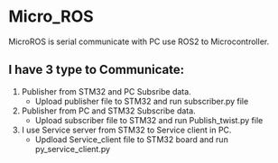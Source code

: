 # Micro_ROS
MicroROS is serial communicate with PC use ROS2 to Microcontroller.
## I have 3 type to Communicate:
1. Publisher from STM32 and PC Subsribe data.
   - Upload publisher file to STM32 and run subscriber.py file
2. Publisher from PC and STM32 Subscribe data.
   - Upload subscriber file to STM32 and run Publish_twist.py file
3. I use Service server from STM32 to Service client in PC.
   - Updload Service_client file to STM32 board and run py_service_client.py
